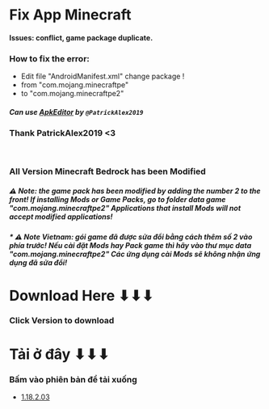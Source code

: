 # Fix App Minecraft
#### Issues: conflict, game package duplicate.
 ### How to fix the error:
* Edit file "AndroidManifest.xml" change package !
* from "com.mojang.minecraftpe"
* to "com.mojang.minecraftpe2"
##### Can use [ApkEditor](https://github.com/PatrickAlex2019/ApkEditor ) by `@PatrickAlex2019`
### Thank PatrickAlex2019 <3
<br/>

### All Version Minecraft Bedrock has been Modified
##### ⚠ Note: the game pack has been modified by adding the number 2 to the front!  If installing Mods or Game Packs, go to folder data game "com.mojang.minecraftpe2" Applications that install Mods will not accept modified applications!
##### * ⚠ Note Vietnam: gói game đã được sửa đổi bằng cách thêm số 2 vào phía trước! Nếu cài đặt Mods hay Pack game thì hãy vào thư mục data "com.mojang.minecraftpe2" Các ứng dụng cài Mods sẽ không nhận ứng dụng đã sửa đổi!
# Download Here ⬇⬇⬇
### Click Version to download
# Tải ở đây ⬇⬇⬇
### Bấm vào phiên bản để tải xuống
* [1.18.2.03](url)
